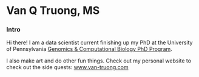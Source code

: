 # Van Q Truong, MS
### Intro  
Hi there! I am a data scientist current finishing up my PhD at the University of Pennsylvania [Genomics & Computational Biology PhD Program](https://www.med.upenn.edu/gcb/). 

I also make art and do other fun things. Check out my personal website to check out the side quests: www.van-truong.com